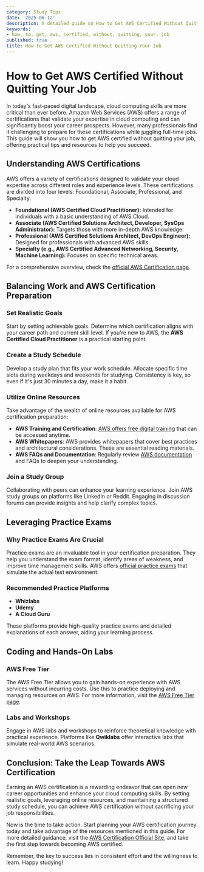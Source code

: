 ```yaml
---
category: Study Tips
date: '2025-06-12'
description: A detailed guide on How to Get AWS Certified Without Quitting Your Job
keywords:
- how, to, get, aws, certified, without, quitting, your, job
published: true
title: How to Get AWS Certified Without Quitting Your Job
---
```


# How to Get AWS Certified Without Quitting Your Job

In today's fast-paced digital landscape, cloud computing skills are more critical than ever before. Amazon Web Services (AWS) offers a range of certifications that validate your expertise in cloud computing and can significantly boost your career prospects. However, many professionals find it challenging to prepare for these certifications while juggling full-time jobs. This guide will show you how to get AWS certified without quitting your job, offering practical tips and resources to help you succeed.

## Understanding AWS Certifications

AWS offers a variety of certifications designed to validate your cloud expertise across different roles and experience levels. These certifications are divided into four levels: Foundational, Associate, Professional, and Specialty. 

- **Foundational (AWS Certified Cloud Practitioner):** Intended for individuals with a basic understanding of AWS Cloud.
- **Associate (AWS Certified Solutions Architect, Developer, SysOps Administrator):** Targets those with more in-depth AWS knowledge.
- **Professional (AWS Certified Solutions Architect, DevOps Engineer):** Designed for professionals with advanced AWS skills.
- **Specialty (e.g., AWS Certified Advanced Networking, Security, Machine Learning):** Focuses on specific technical areas.

For a comprehensive overview, check the [official AWS Certification page](https://aws.amazon.com/certification/).

## Balancing Work and AWS Certification Preparation

### Set Realistic Goals

Start by setting achievable goals. Determine which certification aligns with your career path and current skill level. If you're new to AWS, the **AWS Certified Cloud Practitioner** is a practical starting point.

### Create a Study Schedule

Develop a study plan that fits your work schedule. Allocate specific time slots during weekdays and weekends for studying. Consistency is key, so even if it's just 30 minutes a day, make it a habit.

### Utilize Online Resources

Take advantage of the wealth of online resources available for AWS certification preparation:

- **AWS Training and Certification**: [AWS offers free digital training](https://aws.amazon.com/training/digital/) that can be accessed anytime.
- **AWS Whitepapers**: AWS provides whitepapers that cover best practices and architectural considerations. These are essential reading materials.
- **AWS FAQs and Documentation**: Regularly review [AWS documentation](https://docs.aws.amazon.com/index.html) and FAQs to deepen your understanding.

### Join a Study Group

Collaborating with peers can enhance your learning experience. Join AWS study groups on platforms like LinkedIn or Reddit. Engaging in discussion forums can provide insights and help clarify complex topics.

## Leveraging Practice Exams

### Why Practice Exams Are Crucial

Practice exams are an invaluable tool in your certification preparation. They help you understand the exam format, identify areas of weakness, and improve time management skills. AWS offers [official practice exams](https://aws.amazon.com/training/purchase-options/) that simulate the actual test environment.

### Recommended Practice Platforms

- **Whizlabs**
- **Udemy**
- **A Cloud Guru**

These platforms provide high-quality practice exams and detailed explanations of each answer, aiding your learning process.

## Coding and Hands-On Labs

### AWS Free Tier

The AWS Free Tier allows you to gain hands-on experience with AWS services without incurring costs. Use this to practice deploying and managing resources on AWS. For more information, visit the [AWS Free Tier page](https://aws.amazon.com/free/).

### Labs and Workshops

Engage in AWS labs and workshops to reinforce theoretical knowledge with practical experience. Platforms like **Qwiklabs** offer interactive labs that simulate real-world AWS scenarios.

## Conclusion: Take the Leap Towards AWS Certification

Earning an AWS certification is a rewarding endeavor that can open new career opportunities and enhance your cloud computing skills. By setting realistic goals, leveraging online resources, and maintaining a structured study schedule, you can achieve AWS certification without sacrificing your job responsibilities.

Now is the time to take action. Start planning your AWS certification journey today and take advantage of the resources mentioned in this guide. For more detailed guidance, visit the [AWS Certification Official Site](https://aws.amazon.com/certification/), and take the first step towards becoming AWS certified.

Remember, the key to success lies in consistent effort and the willingness to learn. Happy studying!